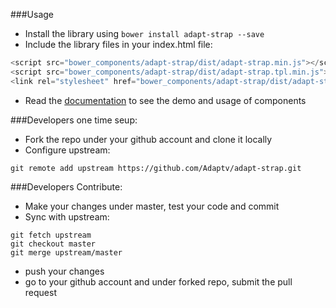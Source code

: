 ###Usage
* Install the library using `bower install adapt-strap --save`
* Include the library files in your index.html file:
```javascript
<script src="bower_components/adapt-strap/dist/adapt-strap.min.js"></script>
<script src="bower_components/adapt-strap/dist/adapt-strap.tpl.min.js"></script>
<link rel="stylesheet" href="bower_components/adapt-strap/dist/adapt-strap.min.css"/>
```
* Read the [documentation](http://adaptv.github.io/adapt-strap/) to see the demo and usage of components

###Developers one time seup:
* Fork the repo under your github account and clone it locally
* Configure upstream:
```
git remote add upstream https://github.com/Adaptv/adapt-strap.git
```

###Developers Contribute:
* Make your changes under master, test your code and commit
* Sync with upstream:
```
git fetch upstream
git checkout master
git merge upstream/master
```
* push your changes 
* go to your github account and under forked repo, submit the pull request
